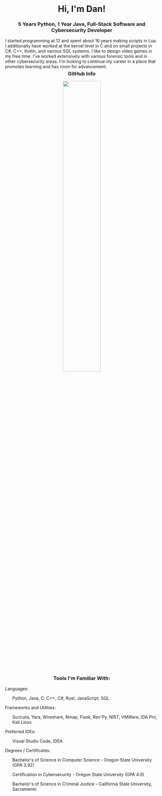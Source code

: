 <h1 align="center">Hi, I'm Dan!</h1>
<h3 align="center">5 Years Python, 1 Year Java, Full-Stack Software and Cybersecurity Developer</h3>
<div>I started programming at 12 and spent about 16 years making scripts in Lua. I additionally have worked at the kernel level in C and on small projects in C#, C++, Kotlin, and various SQL systems. I like to design video games in my free time. I've worked extensively with various forensic tools and in other cybersecurity areas. I'm looking to continue my career in a place that promotes learning and has room for advancement.</div> 
<h3 align="center" style="margin: 5px 10px;">GitHub Info</h3> 

<p align="center">
  <img width="49.5%" src="https://github-readme-streak-stats.herokuapp.com?user=Monduli&theme=dark&date_format=M%20j%5B%2C%20Y%5D" />
  </a>
</p>
</div>  

<h3 align="center">Tools I'm Familiar With:</h3>
<div>Languages:</div>
<ul>Python, Java, C, C++, C#, Rust, JavaScript, SQL</ul>
<div>Frameworks and Utilities:</div>
<ul>Suricata, Yara, Wireshark, Nmap, Flask, Ren'Py, NIST, VMWare, IDA Pro, Kali Linux</ul>
<div>Preferred IDEs:</div>
<ul>Visual Studio Code, IDEA</ul>
<div>Degrees / Certificates:</div>
<ul>Bachelor's of Science in Computer Science - Oregon State University (GPA 3.92)</ul>
<ul>Certification in Cybersecurity - Oregon State University (GPA 4.0)</ul>
<ul>Bachelor's of Science in Criminal Justice - California State University, Sacramento</ul>
